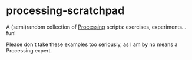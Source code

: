 # processing-scratchpad

A (semi)random collection of [Processing](https://processing.org/) scripts: exercises, experiments... fun!

Please don't take these examples too seriously, as I am by no means a Processing expert.
